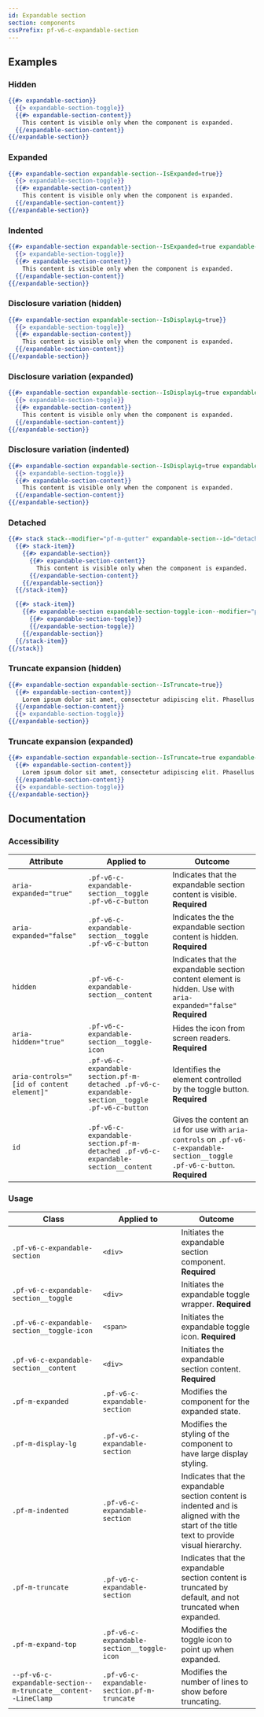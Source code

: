 ```yaml
---
id: Expandable section
section: components
cssPrefix: pf-v6-c-expandable-section
---
```


## Examples
### Hidden
```hbs
{{#> expandable-section}}
  {{> expandable-section-toggle}}
  {{#> expandable-section-content}}
    This content is visible only when the component is expanded.
  {{/expandable-section-content}}
{{/expandable-section}}
```

### Expanded
```hbs
{{#> expandable-section expandable-section--IsExpanded=true}}
  {{> expandable-section-toggle}}
  {{#> expandable-section-content}}
    This content is visible only when the component is expanded.
  {{/expandable-section-content}}
{{/expandable-section}}
```

### Indented
```hbs
{{#> expandable-section expandable-section--IsExpanded=true expandable-section--IsIndented=true}}
  {{> expandable-section-toggle}}
  {{#> expandable-section-content}}
    This content is visible only when the component is expanded.
  {{/expandable-section-content}}
{{/expandable-section}}
```

### Disclosure variation (hidden)

```hbs
{{#> expandable-section expandable-section--IsDisplayLg=true}}
  {{> expandable-section-toggle}}
  {{#> expandable-section-content}}
    This content is visible only when the component is expanded.
  {{/expandable-section-content}}
{{/expandable-section}}
```

### Disclosure variation (expanded)

```hbs
{{#> expandable-section expandable-section--IsDisplayLg=true expandable-section--IsExpanded=true}}
  {{> expandable-section-toggle}}
  {{#> expandable-section-content}}
    This content is visible only when the component is expanded.
  {{/expandable-section-content}}
{{/expandable-section}}
```

### Disclosure variation (indented)

```hbs
{{#> expandable-section expandable-section--IsDisplayLg=true expandable-section--IsExpanded=true expandable-section--IsIndented=true}}
  {{> expandable-section-toggle}}
  {{#> expandable-section-content}}
    This content is visible only when the component is expanded.
  {{/expandable-section-content}}
{{/expandable-section}}
```

### Detached
```hbs
{{#> stack stack--modifier="pf-m-gutter" expandable-section--id="detached-toggle" expandable-section--IsDetached=true expandable-section--IsExpanded=true}}
  {{#> stack-item}}
    {{#> expandable-section}}
      {{#> expandable-section-content}}
        This content is visible only when the component is expanded.
      {{/expandable-section-content}}
    {{/expandable-section}}
  {{/stack-item}}

  {{#> stack-item}}
    {{#> expandable-section expandable-section-toggle-icon--modifier="pf-m-expand-top"}}
      {{#> expandable-section-toggle}}
      {{/expandable-section-toggle}}
    {{/expandable-section}}
  {{/stack-item}}
{{/stack}}
```

### Truncate expansion (hidden)
```hbs
{{#> expandable-section expandable-section--IsTruncate=true}}
  {{#> expandable-section-content}}
    Lorem ipsum dolor sit amet, consectetur adipiscing elit. Phasellus finibus, diam vitae eleifend consequat, metus sapien posuere quam, ut tincidunt nunc enim eget sapien. Mauris ac dui imperdiet dolor dignissim efficitur laoreet quis erat. Proin turpis leo, malesuada eget urna et, tristique mollis odio. Ut mattis nulla lorem, elementum hendrerit nunc molestie vitae. Proin massa sem, bibendum id urna in, viverra porta neque. Ut ut mi ac lacus rhoncus mollis id quis sem. Suspendisse non justo elementum, dictum eros nec, hendrerit sapien. Mauris aliquet, est sit amet tincidunt vehicula, purus est hendrerit arcu, vitae egestas odio lorem ut lacus. In et neque non metus viverra rhoncus quis non purus. Integer id venenatis tortor. Nulla sollicitudin convallis tellus, at porta eros volutpat in. Curabitur rhoncus rhoncus nisi, sit amet tincidunt dolor efficitur vitae. Integer purus neque, porta non odio lobortis, accumsan elementum risus. Pellentesque viverra id lacus a cursus. Etiam eu pulvinar risus. Etiam ultrices nec urna id consequat.
  {{/expandable-section-content}}
  {{> expandable-section-toggle}}
{{/expandable-section}}
```

### Truncate expansion (expanded)
```hbs
{{#> expandable-section expandable-section--IsTruncate=true expandable-section--IsExpanded=true}}
  {{#> expandable-section-content}}
    Lorem ipsum dolor sit amet, consectetur adipiscing elit. Phasellus finibus, diam vitae eleifend consequat, metus sapien posuere quam, ut tincidunt nunc enim eget sapien. Mauris ac dui imperdiet dolor dignissim efficitur laoreet quis erat. Proin turpis leo, malesuada eget urna et, tristique mollis odio. Ut mattis nulla lorem, elementum hendrerit nunc molestie vitae. Proin massa sem, bibendum id urna in, viverra porta neque. Ut ut mi ac lacus rhoncus mollis id quis sem. Suspendisse non justo elementum, dictum eros nec, hendrerit sapien. Mauris aliquet, est sit amet tincidunt vehicula, purus est hendrerit arcu, vitae egestas odio lorem ut lacus. In et neque non metus viverra rhoncus quis non purus. Integer id venenatis tortor. Nulla sollicitudin convallis tellus, at porta eros volutpat in. Curabitur rhoncus rhoncus nisi, sit amet tincidunt dolor efficitur vitae. Integer purus neque, porta non odio lobortis, accumsan elementum risus. Pellentesque viverra id lacus a cursus. Etiam eu pulvinar risus. Etiam ultrices nec urna id consequat.
  {{/expandable-section-content}}
  {{> expandable-section-toggle}}
{{/expandable-section}}
```

## Documentation
### Accessibility
| Attribute | Applied to | Outcome |
| -- | -- | -- |
| `aria-expanded="true"` | `.pf-v6-c-expandable-section__toggle .pf-v6-c-button` | Indicates that the expandable section content is visible. **Required** |
| `aria-expanded="false"` | `.pf-v6-c-expandable-section__toggle .pf-v6-c-button` | Indicates the the expandable section content is hidden. **Required** |
| `hidden` | `.pf-v6-c-expandable-section__content` | Indicates that the expandable section content element is hidden. Use with `aria-expanded="false"` **Required** |
| `aria-hidden="true"` | `.pf-v6-c-expandable-section__toggle-icon` | Hides the icon from screen readers. **Required** |
| `aria-controls="[id of content element]"` | `.pf-v6-c-expandable-section.pf-m-detached .pf-v6-c-expandable-section__toggle .pf-v6-c-button` | Identifies the element controlled by the toggle button. **Required** |
| `id` | `.pf-v6-c-expandable-section.pf-m-detached .pf-v6-c-expandable-section__content` | Gives the content an `id` for use with `aria-controls` on `.pf-v6-c-expandable-section__toggle .pf-v6-c-button`. **Required** |

### Usage
| Class | Applied to | Outcome |
| -- | -- | -- |
| `.pf-v6-c-expandable-section` | `<div>` | Initiates the expandable section component. **Required** |
| `.pf-v6-c-expandable-section__toggle` | `<div>` | Initiates the expandable toggle wrapper. **Required** |
| `.pf-v6-c-expandable-section__toggle-icon` | `<span>` | Initiates the expandable toggle icon. **Required** |
| `.pf-v6-c-expandable-section__content` | `<div>` | Initiates the expandable section content. **Required** |
| `.pf-m-expanded` | `.pf-v6-c-expandable-section` | Modifies the component for the expanded state. |
| `.pf-m-display-lg` | `.pf-v6-c-expandable-section` | Modifies the styling of the component to have large display styling. |
| `.pf-m-indented` | `.pf-v6-c-expandable-section` | Indicates that the expandable section content is indented and is aligned with the start of the title text to provide visual hierarchy. |
| `.pf-m-truncate` | `.pf-v6-c-expandable-section` | Indicates that the expandable section content is truncated by default, and not truncated when expanded. |
| `.pf-m-expand-top` | `.pf-v6-c-expandable-section__toggle-icon` | Modifies the toggle icon to point up when expanded. |
| `--pf-v6-c-expandable-section--m-truncate__content--LineClamp` | `.pf-v6-c-expandable-section.pf-m-truncate` | Modifies the number of lines to show before truncating. |

